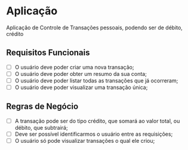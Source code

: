 # Aplicação
Aplicação de Controle de Transações pessoais, podendo ser de débito, crédito

## Requisitos Funcionais
- [ ] O usuário deve poder criar uma nova transação;
- [ ] O usuário deve poder obter um resumo da sua conta;
- [ ] O usuário deve poder listar todas as transações que já ocorreram;
- [ ] O usuário deve poder visualizar uma transação única;

## Regras de Negócio
- [ ] A transação pode ser do tipo crédito, que somará ao valor total, ou débito, que subtrairá;
- [ ] Deve ser possível identificarmos o usuário entre as requisições;
- [ ] O usuário só pode visualizar transações o qual ele criou;
